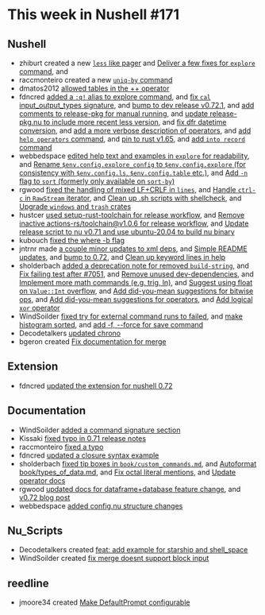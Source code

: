 # This week in Nushell #171


## Nushell

- zhiburt created a new [`less` like pager](https://github.com/nushell/nushell/pull/6984) and [Deliver a few fixes for `explore` command](https://github.com/nushell/nushell/pull/7310), and 
- raccmonteiro created a new [`uniq-by` command](https://github.com/nushell/nushell/pull/7295)
- dmatos2012 [allowed tables in the ++ operator](https://github.com/nushell/nushell/pull/7051)
- fdncred [added a `:q!` alias to explore command](https://github.com/nushell/nushell/pull/7326), and [fix `cal` input_output_types signature](https://github.com/nushell/nushell/pull/7306), and [bump to dev release v0.72.1](https://github.com/nushell/nushell/pull/7281), and [add comments to release-pkg for manual running](https://github.com/nushell/nushell/pull/7277), and [update release-pkg.nu to include more recent less version](https://github.com/nushell/nushell/pull/7265), and [fix dfr datetime conversion](https://github.com/nushell/nushell/pull/7264), and [add a more verbose description of operators](https://github.com/nushell/nushell/pull/7263), and [add `help operators` command](https://github.com/nushell/nushell/pull/7254), and [pin to rust v1.65](https://github.com/nushell/nushell/pull/7249), and [add `into record` command](https://github.com/nushell/nushell/pull/7225)
- webbedspace [edited help text and examples in `explore` for readability](https://github.com/nushell/nushell/pull/7324), and [Rename `$env.config.explore_config` to `$env.config.explore` (for consistency with `$env.config.ls`, `$env.config.table` etc.)](https://github.com/nushell/nushell/pull/7317), and [Add `-n` flag to `sort` (formerly only available on `sort-by`)](https://github.com/nushell/nushell/pull/7293)
- rgwood [fixed the handling of mixed LF+CRLF in `lines`](https://github.com/nushell/nushell/pull/7316), and [Handle `ctrl-c` in `RawStream` iterator](https://github.com/nushell/nushell/pull/7314), and [Clean up .sh scripts with shellcheck](https://github.com/nushell/nushell/pull/7261), and [Upgrade `windows` and `trash` crates](https://github.com/nushell/nushell/pull/7259)
- hustcer [used setup-rust-toolchain for release workflow](https://github.com/nushell/nushell/pull/7315), and [Remove inactive actions-rs/toolchain@v1.0.6 for release workflow](https://github.com/nushell/nushell/pull/7302), and [Update release script to nu v0.71 and use ubuntu-20.04 to build nu binary](https://github.com/nushell/nushell/pull/7290)
- kubouch [fixed the where -b flag](https://github.com/nushell/nushell/pull/7313)
- jntrnr made [a couple minor updates to xml deps](https://github.com/nushell/nushell/pull/7311), and [Simple README updates](https://github.com/nushell/nushell/pull/7279), and [bump to 0.72](https://github.com/nushell/nushell/pull/7272), and [Clean up keyword lines in help](https://github.com/nushell/nushell/pull/7243)
- sholderbach [added a deprecation note for removed `build-string`](https://github.com/nushell/nushell/pull/7307), and [Fix failing test after #7051](https://github.com/nushell/nushell/pull/7299), and [Remove unused dev-dependencies](https://github.com/nushell/nushell/pull/7285), and [Implement more math commands (e.g. trig, ln)](https://github.com/nushell/nushell/pull/7258), and [Suggest using float on `Value::Int` overflow](https://github.com/nushell/nushell/pull/7253), and [Add did-you-mean suggestions for bitwise ops](https://github.com/nushell/nushell/pull/7252), and [Add did-you-mean suggestions for operators](https://github.com/nushell/nushell/pull/7251), and [Add logical `xor` operator](https://github.com/nushell/nushell/pull/7242)
- WindSoilder [fixed try for external command runs to failed](https://github.com/nushell/nushell/pull/7300), and [make histogram sorted](https://github.com/nushell/nushell/pull/7267), and [add -f, --force for save command](https://github.com/nushell/nushell/pull/7262)
- Decodetalkers [updated chrono](https://github.com/nushell/nushell/pull/7132)
- bgeron created [Fix documentation for merge](https://github.com/nushell/nushell/pull/7329)

## Extension

- fdncred [updated the extension for nushell 0.72](https://github.com/nushell/vscode-nushell-lang/pull/70)

## Documentation

- WindSoilder [added a command signature section](https://github.com/nushell/nushell.github.io/pull/671)
- Kissaki [fixed typo in 0.71 release notes](https://github.com/nushell/nushell.github.io/pull/692)
- raccmonteiro [fixed a typo](https://github.com/nushell/nushell.github.io/pull/691)
- fdncred [updated a closure syntax example](https://github.com/nushell/nushell.github.io/pull/688)
- sholderbach [fixed tip boxes in `book/custom_commands.md`](https://github.com/nushell/nushell.github.io/pull/686), and [Autoformat book/types_of_data.md](https://github.com/nushell/nushell.github.io/pull/685), and [Fix octal literal mentions](https://github.com/nushell/nushell.github.io/pull/684), and [Update operator docs](https://github.com/nushell/nushell.github.io/pull/683)
- rgwood [updated docs for dataframe+database feature change](https://github.com/nushell/nushell.github.io/pull/679), and [v0.72 blog post](https://github.com/nushell/nushell.github.io/pull/666)
- webbedspace [added config.nu structure changes](https://github.com/nushell/nushell.github.io/pull/675)

## Nu_Scripts

- Decodetalkers created [feat: add example for starship and shell_space](https://github.com/nushell/nu_scripts/pull/320)
- WindSoilder created [fix merge doesnt support block input](https://github.com/nushell/nu_scripts/pull/318)


## reedline

- jmoore34 created [Make DefaultPrompt configurable](https://github.com/nushell/reedline/pull/519)

